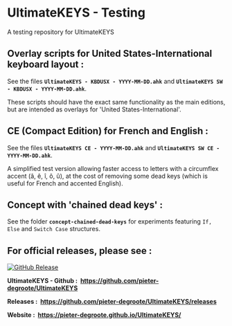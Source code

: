# UltimateKEYS - Testing
A testing repository for UltimateKEYS

## Overlay scripts for United States-International keyboard layout :

See the files **`UltimateKEYS - KBDUSX - YYYY-MM-DD.ahk`** and **`UltimateKEYS SW - KBDUSX - YYYY-MM-DD.ahk`**.

These scripts should have the exact same functionality as the main editions, but are intended as overlays for 'United States-International'.

## CE (Compact Edition) for French and English :

See the files **`UltimateKEYS CE - YYYY-MM-DD.ahk`** and **`UltimateKEYS SW CE - YYYY-MM-DD.ahk`**.

A simplified test version allowing faster access to letters with a circumflex accent (â, ê, î, ô, û), at the cost of removing some dead keys (which is useful for French and accented English).

## Concept with 'chained dead keys' :

See the folder **`concept-chained-dead-keys`** for experiments featuring `If, Else` and `Switch Case` structures.

## For official releases, please see :

[![GitHub Release](https://img.shields.io/github/release/pieter-degroote/UltimateKEYS.svg)](https://github.com/pieter-degroote/UltimateKEYS/releases)

**UltimateKEYS - Github : &nbsp;https://github.com/pieter-degroote/UltimateKEYS**

**Releases : &nbsp;https://github.com/pieter-degroote/UltimateKEYS/releases**

**Website : &nbsp;https://pieter-degroote.github.io/UltimateKEYS/**
